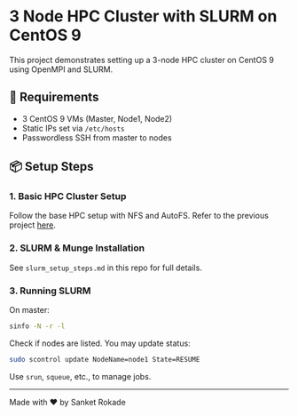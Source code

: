 # 3 Node HPC Cluster with SLURM on CentOS 9

This project demonstrates setting up a 3-node HPC cluster on CentOS 9 using OpenMPI and SLURM.

## 🔧 Requirements

- 3 CentOS 9 VMs (Master, Node1, Node2)
- Static IPs set via `/etc/hosts`
- Passwordless SSH from master to nodes

## 📦 Setup Steps

### 1. Basic HPC Cluster Setup
Follow the base HPC setup with NFS and AutoFS. Refer to the previous project [here](https://github.com/sanketrokade/3node_hpc_cluster_centOS).

### 2. SLURM & Munge Installation

See `slurm_setup_steps.md` in this repo for full details.

### 3. Running SLURM

On master:
```bash
sinfo -N -r -l
```

Check if nodes are listed. You may update status:
```bash
sudo scontrol update NodeName=node1 State=RESUME
```

Use `srun`, `squeue`, etc., to manage jobs.

---

Made with ❤️ by Sanket Rokade
